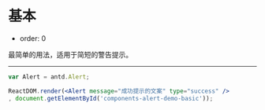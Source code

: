 # 基本

- order: 0

最简单的用法，适用于简短的警告提示。

---

````jsx
var Alert = antd.Alert;

ReactDOM.render(<Alert message="成功提示的文案" type="success" />
, document.getElementById('components-alert-demo-basic'));
````
